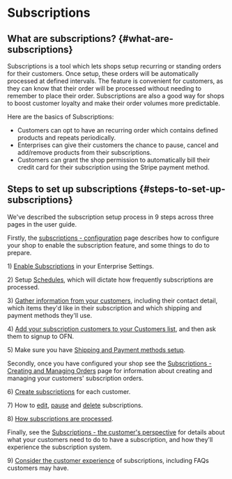 # Subscriptions

## What are subscriptions? {#what-are-subscriptions}

Subscriptions is a tool which lets shops setup recurring or standing orders for their customers. Once setup, these orders will be automatically processed at defined intervals. The feature is convenient for customers, as they can know that their order will be processed without needing to remember to place their order. Subscriptions are also a good way for shops to boost customer loyalty and make their order volumes more predictable.

Here are the basics of Subscriptions:

* Customers can opt to have an recurring order which contains defined products and repeats periodically.
* Enterprises can give their customers the chance to pause, cancel and add/remove products from their subscriptions.
* Customers can grant the shop permission to automatically bill their credit card for their subscription using the Stripe payment method.

## Steps to set up subscriptions {#steps-to-set-up-subscriptions}

We've described the subscription setup process in 9 steps across three pages in the user guide.

Firstly, the [subscriptions - configuration](subscriptions-configuration.md) page describes how to configure your shop to enable the subscription feature, and some things to do to prepare.

1\) [Enable Subscriptions](subscriptions-configuration.md#1-enable-subscriptions) in your Enterprise Settings.

2\) Setup [Schedules](subscriptions-configuration.md#2-schedules), which will dictate how frequently subscriptions are processed.

3\) [Gather information from your customers](subscriptions-configuration.md#3-gather-information-from-your-customers), including their contact detail, which items they'd like in their subscription and which shipping and payment methods they'll use.

4\) [Add your subscription customers to your Customers list](subscriptions-configuration.md#4-add-your-subscribers-to-your-customer-list), and then ask them to signup to OFN.

5\) Make sure you have [Shipping and Payment methods setup](subscriptions-configuration.md#5-make-sure-you-have-shipping-and-payment-methods-setup).

Secondly, once you have configured your shop see the [Subscriptions - Creating and Managing Orders](subscriptions-creating-and-managing-orders.md) page for information about creating and managing your customers' subscription orders.

6\) [Create subscriptions](subscriptions-creating-and-managing-orders.md#6-create-subscriptions) for each customer.

7\) How to [edit](subscriptions-creating-and-managing-orders.md#edit-the-base-subscription), [pause](subscriptions-creating-and-managing-orders.md#pause-a-subscription) and [delete](subscriptions-creating-and-managing-orders.md#delete-a-subscription) subscriptions.

8\) [How subscriptions are processed](subscriptions-creating-and-managing-orders.md#8-how-subscriptions-are-processed).

Finally, see the [Subscriptions - the customer's perspective](subscriptions-the-customers-perspective.md) for details about what your customers need to do to have a subscription, and how they'll experience the subscription system.

9\) [Consider the customer experience](subscriptions-the-customers-perspective.md) of subscriptions, including FAQs customers may have.

